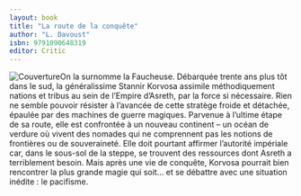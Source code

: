 ```yaml
---
layout: book
title: "La route de la conquête"
author: "L. Davoust"
isbn: 9791090648319
editor: Critic
---
```


![Couverture](/img/9791090648319.jpg)On la surnomme la Faucheuse. Débarquée trente ans plus tôt dans le sud, la généralissime Stannir Korvosa assimile méthodiquement nations et tribus au sein de l’Empire d’Asreth, par la force si nécessaire. Rien ne semble pouvoir résister à l’avancée de cette stratège froide et détachée, épaulée par des machines de guerre magiques.
 Parvenue à l’ultime étape de sa route, elle est confrontée à un nouveau continent – un océan de verdure où vivent des nomades qui ne comprennent pas les notions de frontières ou de souveraineté. Elle doit pourtant affirmer l’autorité impériale car, dans le sous-sol de la steppe, se trouvent des ressources dont Asreth a terriblement besoin. Mais après une vie de conquête, Korvosa pourrait bien rencontrer la plus grande magie qui soit… et se débattre avec une situation inédite : le pacifisme.